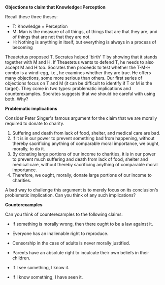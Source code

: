 
**Objections to claim that Knowledge=Perception** 

Recall these three theses: 

+ T:  Knowledge = Perception
+ M: Man is the measure of all things, of things that are that they are, and of things that are not that they are not. 
+ H: Nothing is anything in itself, but everything is always in a process of becoming

Theaetetus proposed T. Socrates helped 'birth' T by showing that it stands together with M and H. If Theaetetus wants to defend T, he needs to also accept M and H too. Socrates then proceeds to test whether the T-M-H combo is a wind-egg, i.e., he examines whether they are true. He offers many objections, some more serious than others. Our first series of objections focus on T and M (it can be difficult to identify if T or M is the target). They come in two types: problematic  implications and counterexamples. Socrates suggests that we should be careful with using both. Why?

**Problematic implications**

Consider Peter Singer's famous argument for the claim that we are morally required to donate to charity. 

1. Suffering and death from lack of food, shelter, and medical care are bad. 
2. If it is in our power to prevent something bad from happening, without thereby sacrificing anything of comparable moral importance, we ought, morally, to do it.
3. By donating large portions of our income to charities,  it is in our power to prevent much suffering and death from lack of food, shelter and medical care, without thereby sacrificing anything of comparable moral importance. 
4. Therefore, we ought, morally, donate large portions of our income to charities. 

A bad way to challenge this argument is to merely focus on its conclusion's problematic implication. Can you think of any such implications?

**Counterexamples**

Can you think of counterexamples to the following claims: 

+ If something is morally wrong, then there ought to be a law against it.


+ Everyone has an inalienable right to reproduce.


+ Censorship in the case of adults is never morally justified.


+ Parents have an absolute right to inculcate their own beliefs in their children.


+ If I see something, I know it. 


+ If I know something, I have seen it. 